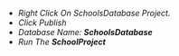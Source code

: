 * *Right Click On SchoolsDatabase Project.*
* *Click Publish*
* *Database Name: **SchoolsDatabase***
* *Run The **SchoolProject***